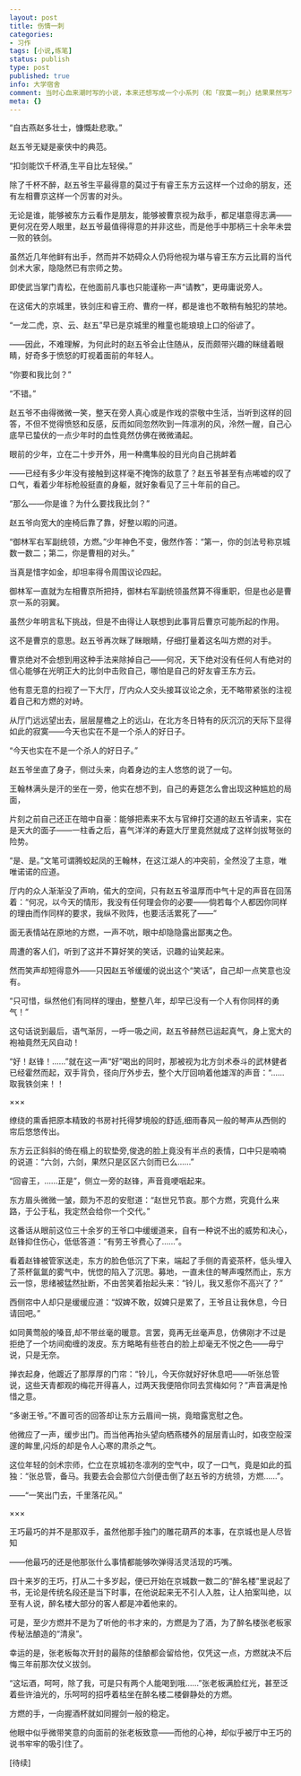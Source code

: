 ```yaml
---
layout: post
title: 伤情一刺
categories:
- 习作
tags: [小说,练笔]
status: publish
type: post
published: true
info: 大学宿舍
comment: 当时心血来潮时写的小说，本来还想写成一个小系列（和「寂寞一刺」）结果果然写不下去，现在读起来似乎还算通顺罢了。
meta: {}
---
```


“自古燕赵多壮士，慷慨赴悲歌。”

赵五爷无疑是豪侠中的典范。

“扣剑能饮千杯酒,生平自比左轻侯。”

除了千杯不醉，赵五爷生平最得意的莫过于有睿王东方云这样一个过命的朋友，还有左相曹京这样一个厉害的对头。


无论是谁，能够被东方云看作是朋友，能够被曹京视为敌手，都足堪意得志满——更何况在旁人眼里，赵五爷最值得得意的并非这些，而是他手中那柄三十余年未尝一败的铁剑。


虽然近几年他鲜有出手，然而并不妨碍众人仍将他视为堪与睿王东方云比肩的当代剑术大家，隐隐然已有宗师之势。

即使武当掌门青松，在他面前凡事也只能谨称一声“请教”，更毋庸说旁人。

在这偌大的京城里，铁剑庄和睿王府、曹府一样，都是谁也不敢稍有触犯的禁地。

“一龙二虎，京、云、赵五”早已是京城里的稚童也能琅琅上口的俗谚了。

——因此，不难理解，为何此时的赵五爷会止住随从，反而颇带兴趣的眯缝着眼睛，好奇多于愤怒的盯视着面前的年轻人。

“你要和我比剑？”

“不错。”

赵五爷不由得微微一笑，整天在旁人真心或是作戏的崇敬中生活，当听到这样的回答，不但不觉得愤怒和反感，反而如同忽然吹到一阵凛冽的风，泠然一醒，自己心底早已蛰伏的一点少年时的血性竟然仿佛在微微涌起。

眼前的少年，立在二十步开外，用一种鹰隼般的目光向自己挑衅着

——已经有多少年没有接触到这样毫不掩饰的敌意了？赵五爷甚至有点唏嘘的叹了口气，看着少年标枪般挺直的身躯，就好象看见了三十年前的自己。

“那么——你是谁？为什么要找我比剑？”

赵五爷向宽大的座椅后靠了靠，好整以暇的问道。

“御林军右军副统领，方燃。”少年神色不变，傲然作答：“第一，你的剑法号称京城数一数二；第二，你是曹相的对头。”

当真是惜字如金，却坦率得令周围议论四起。

御林军一直就为左相曹京所把持，御林右军副统领虽然算不得重职，但是也必是曹京一系的羽翼。

虽然少年明言私下挑战，但是不由得让人联想到此事背后曹京可能所起的作用。

这不是曹京的意思。赵五爷再次眯了眯眼睛，仔细打量着这名叫方燃的对手。

曹京绝对不会想到用这种手法来除掉自己——何况，天下绝对没有任何人有绝对的信心能够在光明正大的比剑中击败自己，哪怕是自己的好友睿王东方云。

他有意无意的扫视了一下大厅，厅内众人交头接耳议论之余，无不略带紧张的注视着自己和方燃的对峙。

从厅门远远望出去，层层屋檐之上的远山，在北方冬日特有的灰沉沉的天际下显得如此的寂寞——今天也实在不是一个杀人的好日子。

“今天也实在不是一个杀人的好日子。”

赵五爷坐直了身子，侧过头来，向着身边的主人悠悠的说了一句。

王翰林满头是汗的坐在一旁，他实在想不到，自己的寿筵怎么會出现这种尴尬的局面，

片刻之前自己还正在暗中自豪：能够把素来不太与官绅打交道的赵五爷请来，实在是天大的面子——一柱香之后，喜气洋洋的寿筵大厅里竟然就成了这样剑拔弩张的险势。

“是、是。”文笔可谓腾蛟起凤的王翰林，在这江湖人的冲突前，全然没了主意，唯唯诺诺的应道。

厅内的众人渐渐没了声响，偌大的空间，只有赵五爷温厚而中气十足的声音在回荡着：“何况，以今天的情形，我没有任何理会你的必要——倘若每个人都因你同样的理由而作同样的要求，我纵不败阵，也要活活累死了——”

面无表情站在原地的方燃，一声不吭，眼中却隐隐露出鄙夷之色。

周遭的客人们，听到了这并不算好笑的笑话，识趣的讪笑起来。

然而笑声却短得意外——只因赵五爷缓缓的说出这个“笑话”，自己却一点笑意也没有。

“只可惜，纵然他们有同样的理由，整整八年，却早已没有一个人有你同样的勇气！”

这句话说到最后，语气渐厉，一呼一吸之间，赵五爷赫然已运起真气，身上宽大的袍袖竟然无风自动！

“好！赵锋！……”就在这一声“好”喝出的同时，那被视为北方剑术泰斗的武林健者已经霍然而起，双手背负，径向厅外步去，整个大厅回响着他雄浑的声音：“……取我铁剑来！！

×××

缭绕的熏香把原本精致的书房衬托得梦境般的舒适,细雨春风一般的琴声从西侧的帘后悠悠传出。

东方云正斜斜的倚在榻上的软垫旁,俊逸的脸上竟没有半点的表情，口中只是喃喃的说道：“六剑，六剑，果然只是区区六剑而已么……”

“回睿王，……正是”，侧立一旁的赵锋，声音竟哽咽起来。

东方眉头微微一皱，颇为不忍的安慰道：“赵世兄节哀。那个方燃，究竟什么来路，于公于私，我定然会给你一个交代。”

这番话从眼前这位三十余岁的王爷口中缓缓道来，自有一种说不出的威势和决心，赵锋抑住伤心，低低答道：“有劳王爷费心了……”。

看着赵锋被管家送走，东方的脸色低沉了下来，端起了手侧的青瓷茶杯，低头埋入了茶杯氤氲的雾气中，恍惚的陷入了沉思。募地，一直未住的琴声嘎然而止，东方云一惊，思绪被猛然扯断，不由苦笑着抬起头来：“铃儿，我又惹你不高兴了？”

西侧帘中人却只是缓缓应道：“奴婢不敢，奴婢只是累了，王爷且让我休息，今日请回吧。”

如同黄莺般的嗓音,却不带丝毫的暖意。言罢，竟再无丝毫声息，仿佛刚才不过是拒绝了一个坊间痴缠的泼皮。东方略略有些苍白的脸上却毫无不悦之色——毋宁说，只是无奈。

掸衣起身，他踱近了那厚厚的门帘：“铃儿，今天你就好好休息吧——听张总管说，这些天青都观的梅花开得喜人，过两天我便陪你同去赏梅如何？”声音满是怜惜之意。

“多谢王爷。”不置可否的回答却让东方云眉间一挑，竟暗露宽慰之色。

他微应了一声，缓步出门。而当他再抬头望向栖燕楼外的层层青山时，如夜空般深邃的眸里,闪烁的却是令人心寒的肃杀之气。

这位年轻的剑术宗师，伫立在京城初冬凛冽的空气中，叹了一口气，竟是如此的孤独：“张总管，备马。我要去会会那位六剑便击倒了赵五爷的方统领，方燃……”。

——“一笑出门去，千里落花风。”

×××

王巧最巧的并不是那双手，虽然他那手独门的雕花葫芦的本事，在京城也是人尽皆知

——他最巧的还是他那张什么事情都能够吹弹得活灵活现的巧嘴。

四十来岁的王巧，打从二十多岁起，便已开始在京城数一数二的“醉名楼”里说起了书，无论是传统名段还是当下时事，在他说起来无不引人入胜，让人拍案叫绝，以至有人说，醉名楼大部分的客人都是冲着他来的。

可是，至少方燃并不是为了听他的书才来的，方燃是为了酒，为了醉名楼张老板家传秘法酿造的“清泉”。

幸运的是，张老板每次开封的最陈的佳酿都会留给他，仅凭这一点，方燃就决不后悔三年前那次仗义拔剑。

“这坛酒，呵呵，除了我，可是只有两个人能喝到哦……”张老板满脸红光，甚至泛着些许油光的，乐呵呵的招呼着枯坐在醉名楼二楼僻静处的方燃。

方燃的手，一向握酒杯就如同握剑一般的稳定。

他眼中似乎微带笑意的向面前的张老板致意——而他的心神，却似乎被厅中王巧的说书牢牢的吸引住了。

\[待续\] 

